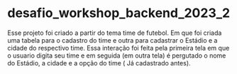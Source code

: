 # desafio_workshop_backend_2023_2

Esse projeto foi criado a partir do tema time de futebol. Em que foi criada uma tabela para o cadastro do time e outra para cadastrar o Estádio e a cidade do respectivo time.
Essa interação foi feita pela primeira tela em que o usuario digita seu time e em seguida (em outra tela) é pergutado o nome do Estádio, a cidade e a opção do time ( Já cadastrado antes).
